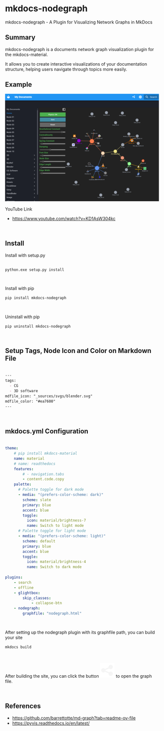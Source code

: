 # mkdocs-nodegraph

mkdocs-nodegraph - A Plugin for Visualizing Network Graphs in MkDocs

## Summary

mkdocs-nodegraph is a documents network graph visualization plugin for the mkdocs-material. 

It allows you to create interactive visualizations of your documentation structure, helping users navigate through topics more easily. 


## Example


<p align="center">
<a>
<img alt="example_image_001.png" src="https://github.com/yonge123/mkdocs-nodegraph/blob/master/sources/example_image_001.png?raw=true" data-hpc="true" class="Box-sc-g0xbh4-0 fzFXnm">
</a>


<!-- ![Example Network Graph Visualization](./sources/example_image_001.png) -->


<br>

YouTube Link

- https://www.youtube.com/watch?v=KD1AsW304kc


<br>

## Install 

Install with setup.py

```shell

python.exe setup.py install

```

<br>


Install with pip

```sh
pip install mkdocs-nodegraph
```

<br>

Uninstall with pip

```
pip uninstall mkdocs-nodegraph

```


<br>

## Setup Tags, Node Icon and Color on Markdown File

```md

---
tags:
  - CG
  - 3D software
mdfile_icon: "_sources/svgs/blender.svg"
mdfile_color: "#ea7600"
---

```


<br>

## mkdocs.yml Configuration


```yml

theme:
    # pip install mkdocs-material
    name: material
    # name: readthedocs
    features:
        # - navigation.tabs
        - content.code.copy
    palette:
      # Palette toggle for dark mode
      - media: "(prefers-color-scheme: dark)"
        scheme: slate
        primary: blue
        accent: blue
        toggle:
          icon: material/brightness-7
          name: Switch to light mode
      # Palette toggle for light mode
      - media: "(prefers-color-scheme: light)"
        scheme: default
        primary: blue
        accent: blue
        toggle:
          icon: material/brightness-4
          name: Switch to dark mode

plugins:
    - search
    - offline
    - glightbox:
        skip_classes: 
            - collapse-btn
    - nodegraph:
        graphfile: "nodegraph.html"

```

<br>

After setting up the nodegraph plugin with its graphfile path, you can build your site

```shell
mkdocs build 
```

<br>

<!-- After building the site, you can click the button ![](./sources/graph_icon.svg) to open the graph file. -->

After building the site, you can click the button <img src="https://github.com/yonge123/mkdocs-nodegraph/raw/master/sources/graph_icon.svg" alt="" style="max-width: 100%;"> to open the graph file.


<br>


## References

- https://github.com/barrettotte/md-graph?tab=readme-ov-file
- https://pyvis.readthedocs.io/en/latest/

<br>
